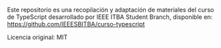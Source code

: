 Este repositorio es una recopilación y adaptación de materiales del curso de TypeScript desarrollado por IEEE ITBA Student Branch, disponible en: https://github.com/IEEESBITBA/curso-typescript

Licencia original: MIT
